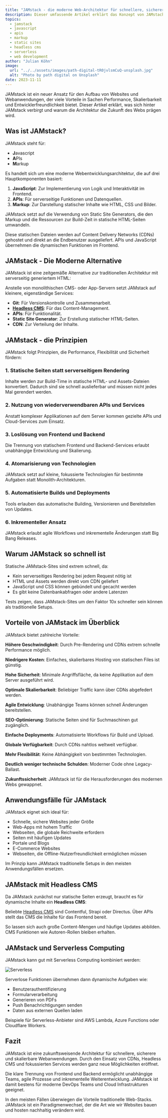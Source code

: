 ```yaml
---
title: "JAMstack - die moderne Web-Architektur für schnellere, sicherere Sites"
description: Dieser umfassende Artikel erklärt das Konzept von JAMstack - den Aufbau, die Prinzipien, Vorteile und Anwendungsfälle dieser zukunftsweisenden Web-Architektur.
topics:
  - jamstack
  - javascript
  - apis
  - markup
  - static sites
  - headless cms
  - serverless
  - web development
author: "Julian Köhn"
image:
  url: "../../assets/images/path-digital-tR0jvlsmCuQ-unsplash.jpg"
  alt: "Photo by path digital on Unsplash"
date: 2023-11-11
---
```


JAMstack ist ein neuer Ansatz für den Aufbau von Websites und Webanwendungen, der viele Vorteile in Sachen Performance, Skalierbarkeit und Entwicklerfreundlichkeit bietet. Dieser Artikel erklärt, was sich hinter JAMstack verbirgt und warum die Architektur die Zukunft des Webs prägen wird.

## Was ist JAMstack?

JAMstack steht für:

- **J**avascript
- **A**PIs
- **M**arkup 

Es handelt sich um eine moderne Webentwicklungsarchitektur, die auf drei Hauptkomponenten basiert:

1. **JavaScript**: Zur Implementierung von Logik und Interaktivität im Frontend.
2. **APIs**: Für serverseitige Funktionen und Datenquellen.
3. **Markup**: Zur Darstellung statischer Inhalte wie HTML, CSS und Bilder.

JAMstack setzt auf die Verwendung von Static Site Generators, die den Markup und die Ressourcen zur Build-Zeit in statische HTML-Seiten umwandeln.

Diese statischen Dateien werden auf Content Delivery Networks (CDNs) gehostet und direkt an die Endbenutzer ausgeliefert. APIs und JavaScript übernehmen die dynamischen Funktionen im Frontend.

## JAMstack - Die Moderne Alternative

JAMstack ist eine zeitgemäße Alternative zur traditionellen Architektur mit serverseitig generiertem HTML:

Anstelle von monolithischen CMS- oder App-Servern setzt JAMstack auf kleinere, eigenständige Services:

- **Git**: Für Versionskontrolle und Zusammenarbeit.
- [**Headless CMS**](/blog/headless-cms-vergleich-der-top-systeme): Für das Content-Management.
- **APIs**: Für Funktionalität.
- **Static Site Generator**: Zur Erstellung statischer HTML-Seiten.
- **CDN**: Zur Verteilung der Inhalte.


## JAMstack - die Prinzipien 

JAMstack folgt Prinzipien, die Performance, Flexibilität und Sicherheit fördern:

### 1. Statische Seiten statt serverseitigem Rendering

Inhalte werden zur Build-Time in statische HTML- und Assets-Dateien konvertiert. Dadurch sind sie schnell auslieferbar und müssen nicht jedes Mal gerendert werden.

### 2. Nutzung von wiederverwendbaren APIs und Services

Anstatt komplexer Applikationen auf dem Server kommen gezielte APIs und Cloud-Services zum Einsatz.

### 3. Loslösung von Frontend und Backend

Die Trennung von statischem Frontend und Backend-Services erlaubt unabhängige Entwicklung und Skalierung.

### 4. Atomarisierung von Technologien 

JAMstack setzt auf kleine, fokussierte Technologien für bestimmte Aufgaben statt Monolith-Architekturen.

### 5. Automatisierte Builds und Deployments 

Tools erlauben das automatische Building, Versionieren und Bereitstellen von Updates.

### 6. Inkrementeller Ansatz

JAMstack erlaubt agile Workflows und inkrementelle Änderungen statt Big Bang Releases.

## Warum JAMstack so schnell ist

Statische JAMstack-Sites sind extrem schnell, da:

- Kein serverseitiges Rendering bei jedem Request nötig ist
- HTML und Assets werden direkt vom CDN geliefert
- JavaScript und CSS können gebündelt und gecacht werden
- Es gibt keine Datenbankabfragen oder andere Latenzen

Tests zeigen, dass JAMstack-Sites um den Faktor 10x schneller sein können als traditionelle Setups.

## Vorteile von JAMstack im Überblick

JAMstack bietet zahlreiche Vorteile:

**Höhere Geschwindigkeit**: Durch Pre-Rendering und CDNs extrem schnelle Performance möglich.

**Niedrigere Kosten**: Einfaches, skalierbares Hosting von statischen Files ist günstig.

**Hohe Sicherheit**: Minimale Angriffsfläche, da keine Applikation auf dem Server ausgeführt wird.

**Optimale Skalierbarkeit**: Beliebiger Traffic kann über CDNs abgefedert werden.

**Agile Entwicklung**: Unabhängige Teams können schnell Änderungen bereitstellen. 

**SEO-Optimierung**: Statische Seiten sind für Suchmaschinen gut zugänglich.

**Einfache Deployments**: Automatisierte Workflows für Build und Upload.

**Globale Verfügbarkeit**: Durch CDNs nahtlos weltweit verfügbar.

**Mehr Flexibilität**: Keine Abhängigkeit von bestimmten Technologien.

**Deutlich weniger technische Schulden**: Moderner Code ohne Legacy-Ballast.

**Zukunftssicherheit**: JAMstack ist für die Herausforderungen des modernen Webs gewappnet.

## Anwendungsfälle für JAMstack

JAMstack eignet sich ideal für:

- Schnelle, sichere Websites jeder Größe
- Web-Apps mit hohem Traffic 
- Webseiten, die globale Reichweite erfordern
- Seiten mit häufigen Updates
- Portale und Blogs
- E-Commerce Websites
- Webseiten, die Offline-Nutzerfreundlichkeit ermöglichen müssen

Im Prinzip kann JAMstack traditionelle Setups in den meisten Anwendungsfällen ersetzen.

## JAMstack mit Headless CMS

Da JAMstack zunächst nur statische Seiten erzeugt, braucht es für dynamische Inhalte ein **Headless CMS**:

Beliebte [Headless CMS](/blog/headless-cms-vergleich-der-top-systeme) sind Contentful, Strapi oder Directus. Über APIs stellt das CMS die Inhalte für das Frontend bereit.

So lassen sich auch große Content-Mengen und häufige Updates abbilden. CMS Funktionen wie Autoren-Rollen bleiben erhalten.

## JAMstack und Serverless Computing

JAMstack kann gut mit Serverless Computing kombiniert werden:

![Serverless](../../assets/post-content/growtika-CPvnvwfBU_o-unsplash.jpg) 

Serverlose Funktionen übernehmen dann dynamische Aufgaben wie:

- Benutzerauthentifizierung
- Formularverarbeitung  
- Generieren von PDFs
- Push Benachrichtigungen senden
- Daten aus externen Quellen laden

Beispiele für Serverless-Anbieter sind AWS Lambda, Azure Functions oder Cloudflare Workers.

## Fazit

JAMstack ist eine zukunftsweisende Architektur für schnellere, sicherere und skalierbare Webanwendungen. Durch den Einsatz von CDNs, Headless CMS und fokussierten Services werden ganz neue Möglichkeiten eröffnet.

Die klare Trennung von Frontend und Backend ermöglicht unabhängige Teams, agile Prozesse und inkrementelle Weiterentwicklung. JAMstack ist damit bestens für moderne DevOps Teams und Cloud Infrastrukturen geeignet.

In den meisten Fällen überwiegen die Vorteile traditionelle Web-Stacks. JAMstack ist ein Paradigmenwechsel, der die Art wie wir Websites bauen und hosten nachhaltig verändern wird.

